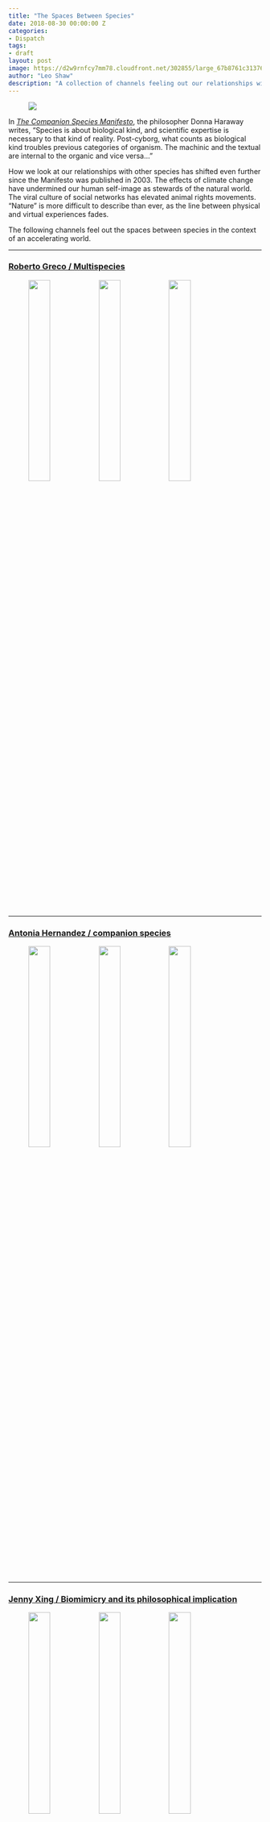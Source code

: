 ```yaml
---
title: "The Spaces Between Species"
date: 2018-08-30 00:00:00 Z
categories:
- Dispatch
tags:
- draft
layout: post
image: https://d2w9rnfcy7mm78.cloudfront.net/302855/large_67b8761c31376d6e4d0f017ec6d502ea.jpg
author: "Leo Shaw"
description: "A collection of channels feeling out our relationships with non-human beings."
---
```


<figure>
  <img src="https://d2w9rnfcy7mm78.cloudfront.net/302855/large_67b8761c31376d6e4d0f017ec6d502ea.jpg" />
</figure>

In [_The Companion Species Manifesto_](http://xenopraxis.net/readings/haraway_companion.pdf), the philosopher Donna Haraway writes, “Species is about biological kind, and scientific expertise is necessary to that kind of reality. Post-cyborg, what counts as biological kind troubles previous categories of organism. The machinic and the textual are internal to the organic and vice versa...”

How we look at our relationships with other species has shifted even further since the Manifesto was published in 2003. The effects of climate change have undermined our human self-image as stewards of the natural world. The viral culture of social networks has elevated animal rights movements. “Nature” is more difficult to describe than ever, as the line between physical and virtual experiences fades.

The following channels feel out the spaces between species in the context of an accelerating world.

---

### [Roberto Greco / Multispecies](https://www.are.na/roberto-greco/multispecies)

<figure>
  <img src="https://d2w9rnfcy7mm78.cloudfront.net/2621442/large_a490300a3b81cb7f28d33beaea434247.jpg" style="display:inline-block; width: 32%; margin-top: 0; vertical-align: middle;" />
  <img src="https://d2w9rnfcy7mm78.cloudfront.net/2621438/original_dc87bc4622b130241625657522247fd7.jpg" style="display:inline-block; width: 32%; margin-top: 0; vertical-align: middle;" />
  <img src="https://d2w9rnfcy7mm78.cloudfront.net/2621244/original_6c915dc064146afaa68fdfa0b4b3591f.png" style="display:inline-block; width: 32%; margin-top: 0; vertical-align: middle;" />
</figure>

---

### [Antonia Hernandez / companion species](https://www.are.na/antonia-hernandez/companion-species)

<figure>
  <img src="https://d2w9rnfcy7mm78.cloudfront.net/2621051/square_3cad6c2c1471e3742cfc8a94328f5039.png" style="display:inline-block; width: 32%; margin-top: 0; vertical-align: middle;" />
  <img src="https://d2w9rnfcy7mm78.cloudfront.net/952735/square_466503829c39f2f88cdac116acf82312.jpg" style="display:inline-block; width: 32%; margin-top: 0; vertical-align: middle;" />
  <img src="https://d2w9rnfcy7mm78.cloudfront.net/379435/square_fe1c4d45d34931a267818944f795acc7.jpg" style="display:inline-block; width: 32%; margin-top: 0; vertical-align: middle;" />

</figure>

---

### [Jenny Xing / Biomimicry and its philosophical implication](https://www.are.na/jenny-xing/biomimicry-and-its-philosophical-implication)

<figure>
  <img src="https://d2w9rnfcy7mm78.cloudfront.net/2621328/square_752139294f9f7bda5ec421e3c712076b.png" style="display:inline-block; width: 32%; margin-top: 0; vertical-align: middle;" />
  <img src="https://d2w9rnfcy7mm78.cloudfront.net/40607/square_75e2801e23cf4709b1b6c2dad5aab927.jpeg" style="display:inline-block; width: 32%; margin-top: 0; vertical-align: middle;" />
  <img src="https://d2w9rnfcy7mm78.cloudfront.net/2621157/square_d21f08214c9e63ec6b11bbba2d265826.png" style="display:inline-block; width: 32%; margin-top: 0; vertical-align: middle;" />
</figure>

---

### [David Hilmer Rex / Learning and living with (radically different) selves - Being naive & using experienced bodies](https://www.are.na/david-hilmer-rex/learning-and-living-with-radically-different-selves-being-naive-using-experienced-bodies)

<figure>
<img src="https://d2w9rnfcy7mm78.cloudfront.net/229941/square_fed9b21838bab25cdf4a0c713fd660b8.jpg" style="display:inline-block; width: 32%; margin-top: 0; vertical-align: middle;" />
<img src="https://d2w9rnfcy7mm78.cloudfront.net/2621463/large_628866f85e21212f9ac5c2d5d6b24f89.png" style="display:inline-block; width: 32%; margin-top: 0; vertical-align: middle;" />
<img src="https://d2w9rnfcy7mm78.cloudfront.net/287207/square_a207e687a01db184f1a116ae8cd03a09.jpg" style="display:inline-block; width: 32%; margin-top: 0; vertical-align: middle;" />
</figure>

---

### [Gabe Wexler / Nonhuman friends and anchors](https://www.are.na/gabe-wexler/nonhuman-friends-and-anchors)

<figure>
<img src="https://d2w9rnfcy7mm78.cloudfront.net/1864086/square_1c91ee4580d7223832d1a5a4ac95dc4c.jpg" style="display:inline-block; width: 32%; margin-top: 0; vertical-align: top;" />
<img src="https://d2w9rnfcy7mm78.cloudfront.net/1914768/square_e470955abaf3dcf32e5fe264c8432c88.jpg" style="display:inline-block; width: 32%; margin-top: 0; vertical-align: top;" />
<img src="https://d2w9rnfcy7mm78.cloudfront.net/38421/large_44adc918a181a4eb3f21e1d2a7b9904f.jpg" style="display:inline-block; width: 32%; margin-top: 0; vertical-align: top;" />
</figure>

---

Explore more interspecies behavior in the [Are.na Commons](https://www.are.na/are-na-commons/the-spaces-between-species).
